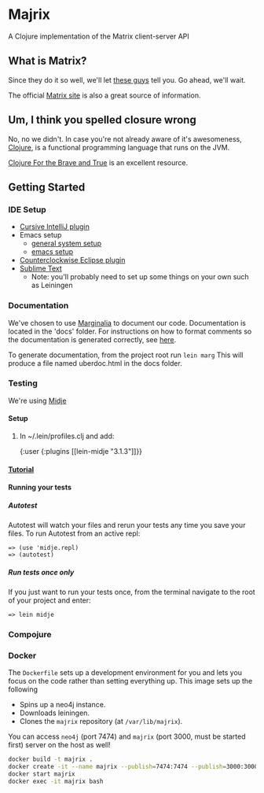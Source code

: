 # Majrix
A Clojure implementation of the Matrix client-server API

## What is Matrix?
Since they do it so well, we'll let [these guys](https://www.ruma.io/docs/matrix/) tell you. Go ahead, we'll wait.

The official [Matrix site](https://www.matrix.org) is also a great source of information.

## Um, I think you spelled closure wrong
No, no we didn't. In case you're not already aware of it's awesomeness, [Clojure](https://www.clojure.org), is a functional programming language that runs on the JVM.

[Clojure For the Brave and True](http://www.braveclojure.com) is an excellent resource.

## Getting Started

### IDE Setup
- [Cursive IntelliJ plugin](https://cursive-ide.com/userguide/index.html)
- Emacs setup
  + [general system setup](http://www.braveclojure.com/getting-started/)
  + [emacs setup](www.braveclojure.com/basic-emacs/)
- [Counterclockwise Eclipse plugin](http://doc.ccw-ide.org/documentation.html)
- [Sublime Text](https://spin.atomicobject.com/2016/04/08/sublime-text-clojure/)
  + Note: you'll probably need to set up some things on your own such as Leiningen
  
### Documentation
We've chosen to use [Marginalia](https://github.com/gdeer81/marginalia) to document our code. Documentation is located in the
'docs' folder. For instructions on how to format comments so the documentation is generated correctly, see [here](gdeer81.github.io/marginalia/).  

To generate documentation, from the project root run `lein marg` This will produce a file named uberdoc.html in the docs folder.

### Testing

We're using [Midje](https://github.com/marick/Midje)

#### Setup
1) In ~/.lein/profiles.clj and add:

    {:user {:plugins [[lein-midje "3.1.3"]]}}

#### [Tutorial](https://github.com/marick/Midje/wiki/A-tutorial-introduction)

#### Running your tests

##### Autotest
Autotest will watch your files and rerun your tests any time you save your files.
To run Autotest from an active repl:

    => (use 'midje.repl)
    => (autotest)

##### Run tests once only
If you just want to run your tests once, from the terminal navigate to the root of
your project and enter:

    => lein midje

### Compojure

### Docker
The `Dockerfile` sets up a development environment for you and lets you focus on
the code rather than setting everything up. This image sets up the following

- Spins up a neo4j instance.
- Downloads leiningen.
- Clones the `majrix` repository (at `/var/lib/majrix`).

You can access `neo4j` (port 7474) and `majrix` (port 3000, must be started
first) server on the host as well!

```sh
docker build -t majrix .
docker create -it --name majrix --publish=7474:7474 --publish=3000:3000 --volume=$HOME/neo4j/data:/data majrix
docker start majrix
docker exec -it majrix bash
```
